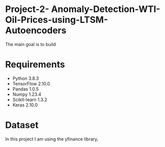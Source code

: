 # Project-2- Anomaly-Detection-WTI-Oil-Prices-using-LTSM-Autoencoders

The main goal is to build 





# Requirements

* Python 3.8.3
* TensorFlow 2.10.0
* Pandas 1.0.5
* Numpy 1.23.4
* Scikit-learn 1.3.2
* Keras 2.10.0


# Dataset

In this project I am using the yfinance library,
